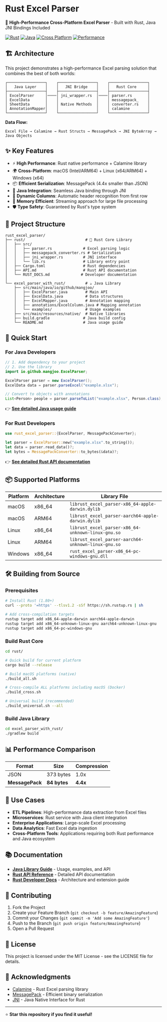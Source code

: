 # Rust Excel Parser

🦀 **High-Performance Cross-Platform Excel Parser** - Built with Rust, Java JNI Bindings Included

[![Rust](https://img.shields.io/badge/rust-1.80+-orange.svg)](https://www.rust-lang.org)
[![Java](https://img.shields.io/badge/java-8+-blue.svg)](https://openjdk.org)
[![Cross Platform](https://img.shields.io/badge/platform-macOS%20%7C%20Linux%20%7C%20Windows-lightgrey.svg)](https://github.com)
[![Performance](https://img.shields.io/badge/serialization-MessagePack%204.4x%20faster-green.svg)](https://msgpack.org)

## 🏗️ Architecture

This project demonstrates a high-performance Excel parsing solution that combines the best of both worlds:

```
┌─────────────────┐    ┌─────────────────┐    ┌─────────────────┐
│   Java Layer    │    │   JNI Bridge    │    │   Rust Core     │
├─────────────────┤    ├─────────────────┤    ├─────────────────┤
│ ExcelParser     │────│ jni_wrapper.rs  │────│ parser.rs       │
│ ExcelData       │    │                 │    │ messagepack_    │
│ SheetData       │    │ Native Methods  │    │ converter.rs    │
│ AnnotationMapper│    │                 │    │ calamine        │
└─────────────────┘    └─────────────────┘    └─────────────────┘
```

**Data Flow:**
```
Excel File → Calamine → Rust Structs → MessagePack → JNI ByteArray → Java Objects
```

## ✨ Key Features

- ⚡ **High Performance**: Rust native performance + Calamine library
- 🌍 **Cross-Platform**: macOS (Intel/ARM64) + Linux (x64/ARM64) + Windows (x64)
- 📦 **Efficient Serialization**: MessagePack (4.4x smaller than JSON)
- 🔧 **Java Integration**: Seamless Java binding through JNI
- 🎯 **Dynamic Columns**: Automatic header recognition from first row
- 💾 **Memory Efficient**: Streaming approach for large file processing
- 🛡️ **Type Safety**: Guaranteed by Rust's type system

## 📁 Project Structure

```
rust_excel_parser/
├── rust/                           # 🦀 Rust Core Library
│   ├── src/
│   │   ├── parser.rs              # Excel parsing logic
│   │   ├── messagepack_converter.rs # Serialization
│   │   ├── jni_wrapper.rs         # JNI interface
│   │   └── lib.rs                 # Library entry point
│   ├── Cargo.toml                 # Rust dependencies
│   ├── API.md                     # Rust API documentation
│   └── RUST_DOCS.md              # Developer documentation
│
└── excel_parser_with_rust/         # ☕ Java Library
    ├── src/main/java/io/github/mangjoo/
    │   ├── ExcelParser.java        # Main API
    │   ├── ExcelData.java          # Data structures
    │   ├── ExcelMapper.java        # Annotation mapping
    │   ├── annotations/ExcelColumn.java # Mapping annotation
    │   └── examples/               # Usage examples
    ├── src/main/resources/native/  # Native libraries
    ├── build.gradle               # Java build config
    └── README.md                  # Java usage guide
```

## 🚀 Quick Start

### For Java Developers

```java
// 1. Add dependency to your project
// 2. Use the library
import io.github.mangjoo.ExcelParser;

ExcelParser parser = new ExcelParser();
ExcelData data = parser.parseExcel("example.xlsx");

// Convert to objects with annotations
List<Person> people = parser.parseToList("example.xlsx", Person.class);
```

👉 **[See detailed Java usage guide](excel_parser_with_rust/README.md)**

### For Rust Developers

```rust
use rust_excel_parser::{ExcelParser, MessagePackConverter};

let parser = ExcelParser::new("example.xlsx".to_string());
let data = parser.read_data()?;
let bytes = MessagePackConverter::to_bytes(&data)?;
```

👉 **[See detailed Rust API documentation](rust/API.md)**

## 📦 Supported Platforms

| Platform | Architecture | Library File |
|----------|--------------|--------------|
| macOS | x86_64 | `librust_excel_parser-x86_64-apple-darwin.dylib` |
| macOS | ARM64 | `librust_excel_parser-aarch64-apple-darwin.dylib` |
| Linux | x86_64 | `librust_excel_parser-x86_64-unknown-linux-gnu.so` |
| Linux | ARM64 | `librust_excel_parser-aarch64-unknown-linux-gnu.so` |
| Windows | x86_64 | `rust_excel_parser-x86_64-pc-windows-gnu.dll` |

## 🛠️ Building from Source

### Prerequisites
```bash
# Install Rust (1.80+)
curl --proto '=https' --tlsv1.2 -sSf https://sh.rustup.rs | sh

# Add cross-compilation targets
rustup target add x86_64-apple-darwin aarch64-apple-darwin
rustup target add x86_64-unknown-linux-gnu aarch64-unknown-linux-gnu
rustup target add x86_64-pc-windows-gnu
```

### Build Rust Core
```bash
cd rust/

# Quick build for current platform
cargo build --release

# Build macOS platforms (native)
./build_all.sh

# Cross-compile ALL platforms including macOS (Docker)
./build_cross.sh

# Universal build (recommended)
./build_universal.sh --all
```

### Build Java Library
```bash
cd excel_parser_with_rust/
./gradlew build
```

## 📊 Performance Comparison

| Format | Size | Compression |
|--------|------|-------------|
| JSON | 373 bytes | 1.0x |
| **MessagePack** | **84 bytes** | **4.4x** |

## 🎯 Use Cases

- **ETL Pipelines**: High-performance data extraction from Excel files
- **Microservices**: Rust service with Java client integration
- **Enterprise Applications**: Large-scale Excel processing
- **Data Analytics**: Fast Excel data ingestion
- **Cross-Platform Tools**: Applications requiring both Rust performance and Java ecosystem

## 📚 Documentation

- **[Java Library Guide](excel_parser_with_rust/README.md)** - Usage, examples, and API
- **[Rust API Reference](rust/API.md)** - Detailed API documentation
- **[Rust Developer Docs](rust/RUST_DOCS.md)** - Architecture and extension guide

## 🤝 Contributing

1. Fork the Project
2. Create your Feature Branch (`git checkout -b feature/AmazingFeature`)
3. Commit your Changes (`git commit -m 'Add some AmazingFeature'`)
4. Push to the Branch (`git push origin feature/AmazingFeature`)
5. Open a Pull Request

## 📄 License

This project is licensed under the MIT License - see the LICENSE file for details.

## 🙏 Acknowledgments

- [Calamine](https://github.com/tafia/calamine) - Rust Excel parsing library
- [MessagePack](https://msgpack.org/) - Efficient binary serialization
- [JNI](https://docs.rs/jni/) - Java Native Interface for Rust

---

⭐ **Star this repository if you find it useful!**